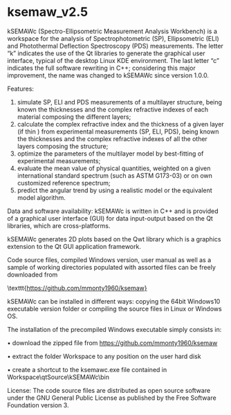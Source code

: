 # ksemaw_v2.5
kSEMAWc (Spectro-Ellipsometric Measurement Analysis Workbench) is a workspace for the analysis of Spectrophotometric (SP), Ellipsometric (ELI) and Photothermal Deflection Spectroscopy (PDS) measurements. The letter “k” indicates the use of the Qt libraries to generate the graphical user interface, typical of the desktop Linux KDE environment. The last letter “c” indicates the full software rewriting in C++;  considering this major improvement, the name was changed to kSEMAWc since version 1.0.0.

Features: 
1) simulate SP, ELI and PDS measurements of a multilayer structure, being known the
thicknesses and the complex refractive indexes of each material composing the different
layers;
2) calculate the complex refractive index and the thickness of a given layer (if thin ) from
experimental measurements (SP, ELI, PDS), being known the thicknesses and the complex
refractive indexes of all the other layers composing the structure;
3) optimize the parameters of the multilayer model by best-fitting of experimental measurements;
4) evaluate the mean value of physical quantities, weighted on a given international standard
spectrum (such as ASTM G173-03) or on own customized reference spectrum;
5) predict the angular trend by using a realistic model or the equivalent model algorithm.

Data and software availability:
kSEMAWc is written in C++ and is provided of a graphical user interface (GUI) for data input-output based on the Qt libraries, which are cross-platforms.

kSEMAWc generates 2D plots based on the Qwt library which is a graphics extension to the Qt GUI application framework.

Code source files, compiled Windows version, user manual as well as a sample of working directories populated with assorted files can be freely downloaded from

\texttt{https://github.com/mmonty1960/ksemaw}

kSEMAWc can be installed in different ways:  copying the 64bit Windows10 executable version folder or compiling the source files in Linux or Windows OS.

The installation of the precompiled Windows executable simply consists in:

• download the zipped file from https://github.com/mmonty1960/ksemaw

• extract the folder Workspace to any position on the user hard disk

• create a shortcut to the ksemawc.exe file contained in Workspace\qtSource\kSEMAWc\bin

License:
The code source files are distributed as open source software under the GNU General Public
License as published by the Free Software Foundation version 3.
